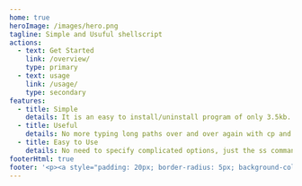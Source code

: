 ```yaml
---
home: true
heroImage: /images/hero.png
tagline: Simple and Usuful shellscript
actions:
  - text: Get Started
    link: /overview/
    type: primary
  - text: usage
    link: /usage/
    type: secondary
features:
  - title: Simple
    details: It is an easy to install/uninstall program of only 3.5kb.
  - title: Useful
    details: No more typing long paths over and over again with cp and mv commands!
  - title: Easy to Use
    details: No need to specify complicated options, just the ss command.
footerHtml: true
footer: '<p><a style="padding: 20px; border-radius: 5px; background-color: rgb(230, 161, 84); color: white; border: 1px solid" href="https://www.buymeacoffee.com/ontheroadjp" target="_blank">Buy me a ☕️ if you like my projects :)</a><br><br>MIT Licensed | Copyright © 2021-present ontheroadjp</p>'
---
```


<!-- https://github.com/ycatch/vue-press -->
